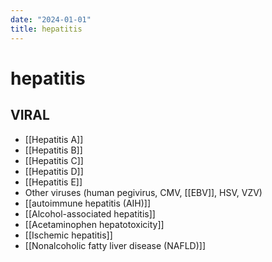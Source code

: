 ```yaml
---
date: "2024-01-01"
title: hepatitis
---
```


# hepatitis

## VIRAL
* [[Hepatitis A]]
* [[Hepatitis B]]
* [[Hepatitis C]]
* [[Hepatitis D]]
* [[Hepatitis E]]
* Other viruses (human pegivirus, CMV, [[EBV]], HSV, VZV)
* [[autoimmune hepatitis (AIH)]]
* [[Alcohol-associated hepatitis]]
* [[Acetaminophen hepatotoxicity]]
* [[Ischemic hepatitis]]
* [[Nonalcoholic fatty liver disease (NAFLD)]]
